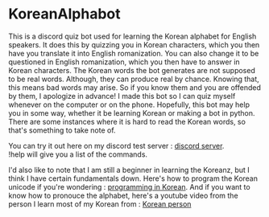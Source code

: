 # KoreanAlphabot
This is a discord quiz bot used for learning the Korean alphabet for English speakers. It does this by quizzing you in Korean characters, which you then have you translate it into English romanization. You can also change it to be questioned in English romanization, which you then have to answer in Korean characters. The Korean words the bot generates are not supposed to be real words. Although, they can produce real by chance. Knowing that, this means bad words may arise. So if you know them and you are offended by them, I apologize in advance! I made this bot so I can quiz myself whenever on the computer or on the phone. Hopefully, this bot may help you in some way, whether it be learning Korean or making a bot in python. There are some instances where it is hard to read the Korean words, so that's something to take note of.

You can try it out here on my discord test server : [discord server](https://discord.gg/uFSXutp).<br>
!help will give you a list of the commands.

I'd also like to note that I am still a beginner in learning the Koreanz, but I think I have certain fundamentals down.
Here's how to program the Korean unicode if you're wondering : [programming in Korean](http://www.programminginkorean.com/programming/hangul-in-unicode/composing-syllables-in-unicode/).
And if you want to know how to pronouce the alphabet, here's a youtube video from the person I learn most of my Korean from : 
[Korean person](https://www.youtube.com/watch?v=WqGfsp2EY9U)
